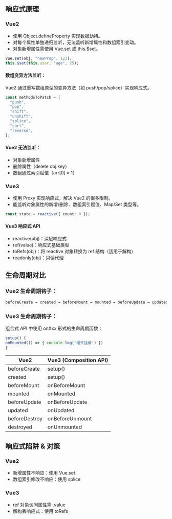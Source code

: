 ## 响应式原理

### Vue2

- 使用 Object.defineProperty 实现数据劫持。
- 对每个属性单独递归监听，无法监听新增属性和数组索引变动。
- 对象新增属性需使用 Vue.set 或 this.$set。

```js
Vue.set(obj, "newProp", 123);
this.$set(this.user, "age", 25);
```

#### 数组变异方法监听：

Vue2 通过重写数组原型的变异方法（如 push/pop/splice）实现响应式。

```js
const methodsToPatch = [
  "push",
  "pop",
  "shift",
  "unshift",
  "splice",
  "sort",
  "reverse",
];
```

#### Vue2 无法监听：

- 对象新增属性
- 删除属性（delete obj.key）
- 数组通过索引赋值（arr[0] = 1）

### Vue3

- 使用 Proxy 实现响应式，解决 Vue2 的很多限制。
- 能监听对象属性的新增/删除、数组索引赋值、Map/Set 类型等。

```ts
const state = reactive({ count: 0 });
```

#### Vue3 响应式 API

- reactive(obj)：深层响应式
- ref(value)：响应式基础类型
- toRefs(obj)：将 reactive 对象转换为 ref 结构（适用于解构）
- readonly(obj)：只读代理

## 生命周期对比

### Vue2 生命周期钩子：

```txt
beforeCreate → created → beforeMount → mounted → beforeUpdate → updated → beforeDestroy → destroyed
```

### Vue3 生命周期钩子：

组合式 API 中使用 onXxx 形式的生命周期函数：

```ts
setup() {
onMounted(() => { console.log('组件挂载') })
}
```

| Vue2          | Vue3 (Composition API) |
| ------------- | ---------------------- |
| beforeCreate  | setup()                |
| created       | setup()                |
| beforeMount   | onBeforeMount          |
| mounted       | onMounted              |
| beforeUpdate  | onBeforeUpdate         |
| updated       | onUpdated              |
| beforeDestroy | onBeforeUnmount        |
| destroyed     | onUnmounted            |

## 响应式陷阱 & 对策

### Vue2

- 新增属性不响应：使用 Vue.set
- 数组索引修改不响应：使用 splice

### Vue3

- ref 对象访问属性需 .value
- 解构丢响应式：使用 toRefs
